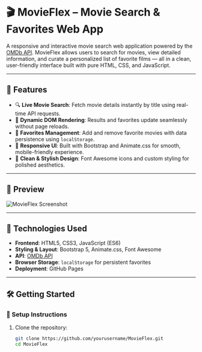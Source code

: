 # 🎬 MovieFlex – Movie Search & Favorites Web App

A responsive and interactive movie search web application powered by the [OMDb API](http://www.omdbapi.com/). MovieFlex allows users to search for movies, view detailed information, and curate a personalized list of favorite films — all in a clean, user-friendly interface built with pure HTML, CSS, and JavaScript.

---

## 🌟 Features

- 🔍 **Live Movie Search**: Fetch movie details instantly by title using real-time API requests.
- 🧠 **Dynamic DOM Rendering**: Results and favorites update seamlessly without page reloads.
- 💾 **Favorites Management**: Add and remove favorite movies with data persistence using `localStorage`.
- 📱 **Responsive UI**: Built with Bootstrap and Animate.css for smooth, mobile-friendly experience.
- 🎨 **Clean & Stylish Design**: Font Awesome icons and custom styling for polished aesthetics.

---

## 📸 Preview

![MovieFlex Screenshot](./screenshot.png) <!-- Replace with actual path to your screenshot -->

---

## 🚀 Technologies Used

- **Frontend**: HTML5, CSS3, JavaScript (ES6)
- **Styling & Layout**: Bootstrap 5, Animate.css, Font Awesome
- **API**: [OMDb API](http://www.omdbapi.com/)
- **Browser Storage**: `localStorage` for persistent favorites
- **Deployment**: GitHub Pages

---

## 🛠️ Getting Started

### 🔧 Setup Instructions

1. Clone the repository:
   ```bash
   git clone https://github.com/yourusername/MovieFlex.git
   cd MovieFlex
